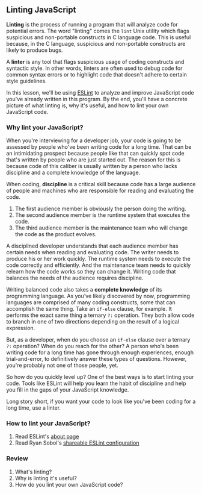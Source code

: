 ## Linting JavaScript

**Linting** is the process of running a program that will analyze code for potential errors. The word "linting" comes the `lint` Unix utility which flags suspicious and non-portable constructs in C language code. This is useful because, in the C language, suspicious and non-portable constructs are likely to produce bugs.

A **linter** is any tool that flags suspicious usage of coding constructs and syntactic style. In other words, linters are often used to debug code for common syntax errors or to highlight code that doesn't adhere to certain style guidelines.

In this lesson, we'll be using [ESLint][eslint] to analyze and improve JavaScript code you've already written in this program. By the end, you'll have a concrete picture of what linting is, why it's useful, and how to lint your own JavaScript code.

[eslint]: http://eslint.org/

### Why lint your JavaScript?

When you're interviewing for a developer job, your code is going to be assessed by people who've been writing code for a long time. That can be an intimidating prospect because people like that can quickly spot code that's written by people who are just started out. The reason for this is because code of this caliber is usually written by a person who lacks discipline and a complete knowledge of the language.

When coding, **discipline** is a critical skill because code has a large audience of people and machines who are responsible for reading and evaluating the code.

1. The first audience member is obviously the person doing the writing.
1. The second audience member is the runtime system that executes the code.
1. The third audience member is the maintenance team who will change the code as the product evolves.

A disciplined developer understands that each audience member has certain needs when reading and evaluating code. The writer needs to produce his or her work quickly. The runtime system needs to execute the code correctly and efficiently. And the maintenance team needs to quickly relearn how the code works so they can change it. Writing code that balances the needs of the audience requires discipline.

Writing balanced code also takes a **complete knowledge** of its programming language. As you've likely discovered by now, programming languages are comprised of many coding constructs, some that can accomplish the same thing. Take an `if-else` clause, for example. It performs the exact same thing a ternary `?:` operation. They both allow code to branch in one of two directions depending on the result of a logical expression.

But, as a developer, when do you choose an `if-else` clause over a ternary `?:` operation? When do you reach for the other? A person who's been writing code for a long time has gone through enough experiences, enough trial-and-error, to definitively answer these types of questions. However, you're probably not one of those people, yet.

So how do you quickly level up? One of the best ways is to start linting your code. Tools like ESLint will help you learn the habit of discipline and help you fill in the gaps of your JavaScript knowledge.

Long story short, if you want your code to look like you've been coding for a long time, use a linter.

### How to lint your JavaScript?

1. Read ESLint's [about page][eslint-about]
1. Read Ryan Sobol's [shareable ESLint configuration][eslint-config-ryansobol]

[eslint-config-ryansobol]: https://github.com/ryansobol/eslint-config-ryansobol
[eslint-about]: http://eslint.org/docs/about/

### Review

1. What's linting?
1. Why is linting it's useful?
1. How do you lint your own JavaScript code?

